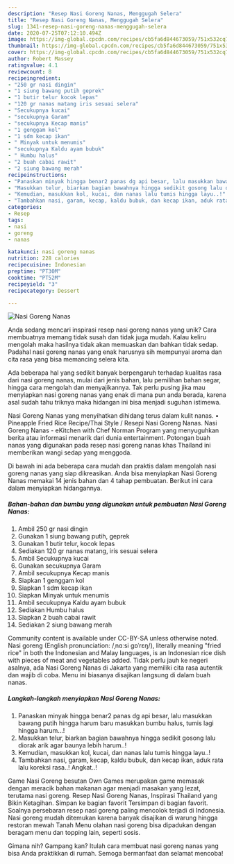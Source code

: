 ```yaml
---
description: "Resep Nasi Goreng Nanas, Menggugah Selera"
title: "Resep Nasi Goreng Nanas, Menggugah Selera"
slug: 1341-resep-nasi-goreng-nanas-menggugah-selera
date: 2020-07-25T07:12:10.494Z
image: https://img-global.cpcdn.com/recipes/cb5fa6d844673059/751x532cq70/nasi-goreng-nanas-foto-resep-utama.jpg
thumbnail: https://img-global.cpcdn.com/recipes/cb5fa6d844673059/751x532cq70/nasi-goreng-nanas-foto-resep-utama.jpg
cover: https://img-global.cpcdn.com/recipes/cb5fa6d844673059/751x532cq70/nasi-goreng-nanas-foto-resep-utama.jpg
author: Robert Massey
ratingvalue: 4.1
reviewcount: 8
recipeingredient:
- "250 gr nasi dingin"
- "1 siung bawang putih geprek"
- "1 butir telur kocok lepas"
- "120 gr nanas matang iris sesuai selera"
- "Secukupnya kucai"
- "secukupnya Garam"
- "secukupnya Kecap manis"
- "1 genggam kol"
- "1 sdm kecap ikan"
- " Minyak untuk menumis"
- "secukupnya Kaldu ayam bubuk"
- " Humbu halus"
- "2 buah cabai rawit"
- "2 siung bawang merah"
recipeinstructions:
- "Panaskan minyak hingga benar2 panas dg api besar, lalu masukkan bawang putih hingga harum baru masukkan bumbu halus, tumis lagi hingga harum...!"
- "Masukkan telur, biarkan bagian bawahnya hingga sedikit gosong lalu diorak arik agar baunya lebih harum..!"
- "Kemudian, masukkan kol, kucai, dan nanas lalu tumis hingga layu..!"
- "Tambahkan nasi, garam, kecap, kaldu bubuk, dan kecap ikan, aduk rata lalu koreksi rasa..! Angkat..!"
categories:
- Resep
tags:
- nasi
- goreng
- nanas

katakunci: nasi goreng nanas 
nutrition: 228 calories
recipecuisine: Indonesian
preptime: "PT30M"
cooktime: "PT52M"
recipeyield: "3"
recipecategory: Dessert

---
```



![Nasi Goreng Nanas](https://img-global.cpcdn.com/recipes/cb5fa6d844673059/751x532cq70/nasi-goreng-nanas-foto-resep-utama.jpg)

Anda sedang mencari inspirasi resep nasi goreng nanas yang unik? Cara membuatnya memang tidak susah dan tidak juga mudah. Kalau keliru mengolah maka hasilnya tidak akan memuaskan dan bahkan tidak sedap. Padahal nasi goreng nanas yang enak harusnya sih mempunyai aroma dan cita rasa yang bisa memancing selera kita.

Ada beberapa hal yang sedikit banyak berpengaruh terhadap kualitas rasa dari nasi goreng nanas, mulai dari jenis bahan, lalu pemilihan bahan segar, hingga cara mengolah dan menyajikannya. Tak perlu pusing jika mau menyiapkan nasi goreng nanas yang enak di mana pun anda berada, karena asal sudah tahu triknya maka hidangan ini bisa menjadi suguhan istimewa.

Nasi Goreng Nanas yang menyihatkan dihidang terus dalam kulit nanas. • Pineapple Fried Rice Recipe/Thai Style / Resepi Nasi Goreng Nanas. Nasi Goreng Nanas - eKitchen with Chef Norman Program yang menyuguhkan berita atau informasi menarik dari dunia entertainment. Potongan buah nanas yang digunakan pada resep nasi goreng nanas khas Thailand ini memberikan wangi sedap yang menggoda.


Di bawah ini ada beberapa cara mudah dan praktis dalam mengolah nasi goreng nanas yang siap dikreasikan. Anda bisa menyiapkan Nasi Goreng Nanas memakai 14 jenis bahan dan 4 tahap pembuatan. Berikut ini cara dalam menyiapkan hidangannya.

<!--inarticleads1-->

##### Bahan-bahan dan bumbu yang digunakan untuk pembuatan Nasi Goreng Nanas:

1. Ambil 250 gr nasi dingin
1. Gunakan 1 siung bawang putih, geprek
1. Gunakan 1 butir telur, kocok lepas
1. Sediakan 120 gr nanas matang, iris sesuai selera
1. Ambil Secukupnya kucai
1. Gunakan secukupnya Garam
1. Ambil secukupnya Kecap manis
1. Siapkan 1 genggam kol
1. Siapkan 1 sdm kecap ikan
1. Siapkan  Minyak untuk menumis
1. Ambil secukupnya Kaldu ayam bubuk
1. Sediakan  Humbu halus
1. Siapkan 2 buah cabai rawit
1. Sediakan 2 siung bawang merah


Community content is available under CC-BY-SA unless otherwise noted. Nasi goreng (English pronunciation: /ˌnɑːsi ɡɒˈrɛŋ/), literally meaning &#34;fried rice&#34; in both the Indonesian and Malay languages, is an Indonesian rice dish with pieces of meat and vegetables added. Tidak perlu jauh ke negeri asalnya, ada Nasi Goreng Nanas di Jakarta yang memiliki cita rasa autentik dan wajib di coba. Menu ini biasanya disajikan langsung di dalam buah nanas. 

<!--inarticleads2-->

##### Langkah-langkah menyiapkan Nasi Goreng Nanas:

1. Panaskan minyak hingga benar2 panas dg api besar, lalu masukkan bawang putih hingga harum baru masukkan bumbu halus, tumis lagi hingga harum...!
1. Masukkan telur, biarkan bagian bawahnya hingga sedikit gosong lalu diorak arik agar baunya lebih harum..!
1. Kemudian, masukkan kol, kucai, dan nanas lalu tumis hingga layu..!
1. Tambahkan nasi, garam, kecap, kaldu bubuk, dan kecap ikan, aduk rata lalu koreksi rasa..! Angkat..!


Game Nasi Goreng besutan Own Games merupakan game memasak dengan meracik bahan makanan agar menjadi masakan yang lezat, terutama nasi goreng. Resep Nasi Goreng Nanas, Inspirasi Thailand yang Bikin Ketagihan. Simpan ke bagian favorit Tersimpan di bagian favorit. Soalnya persebaran resep nasi goreng paling mencolok terjadi di Indonesia. Nasi goreng mudah ditemukan karena banyak disajikan di warung hingga restoran mewah Tanah Menu olahan nasi goreng bisa dipadukan dengan beragam menu dan topping lain, seperti sosis. 

Gimana nih? Gampang kan? Itulah cara membuat nasi goreng nanas yang bisa Anda praktikkan di rumah. Semoga bermanfaat dan selamat mencoba!
